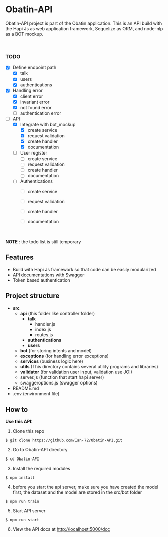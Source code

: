 # Obatin-API
Obatin-API project is part of the Obatin application. This is an API build with the Hapi Js as web application framework, Sequelize as ORM, and node-nlp as a BOT mockup.

&nbsp;

### TODO
- [x] Define endpoint path
  - [x] talk
  - [x] users
  - [x] authentications
- [x] Handling error
  - [x] client error
  - [x] invariant error
  - [x] not found error
  - [ ] authentication error
- [ ] API
  - [x] Integrate with bot_mockup
    - [x] create service
    - [x] request validation
    - [x] create handler
    - [x] documentation
  - [ ] User register
    - [ ] create service
    - [ ] request validation
    - [ ] create handler
    - [ ] documentation
  - [ ] Authentications
    - [ ] create service
    - [ ] request validation
    - [ ] create handler
    - [ ] documentation
  

&nbsp;

**NOTE** : the todo list is still temporary

## Features
* Build with Hapi Js framework so that code can be easily modularized
* API documentations with Swagger
* Token based authentication

## Project structure 
* **src**
  * **api** (this folder like controller folder)
    * **talk**
      * handler.js
      * index.js
      * routes.js
    * **authentications**
    * **users**
  * **bot** (for storing intents and model)
  * **exceptions** (for handling error exceptions)
  * **services** (business logic here)
  * **utils** (This directory contains several utility programs and libraries)
  * **validator** (for validation user input, validation use JOI)
  * server.js (function that start hapi server)
  * swaggeroptions.js (swagger options)
* README.md
* .env (environment file)

## How to
**Use this API:** 
1) Clone this repo
```
$ git clone https://github.com/Ian-72/Obatin-API.git
```

2) Go to Obatin-API directory
```
$ cd Obatin-API
```

3) Install the required modules
```
$ npm install
```

4) before you start the api server, make sure you have created the model first, the dataset and the model are stored in the src/bot folder
```
$ npm run train
```

5) Start API server
```
$ npm run start
```

6) View the API docs at
[http://localhost:5000/doc](http://localhost:5000/doc)
